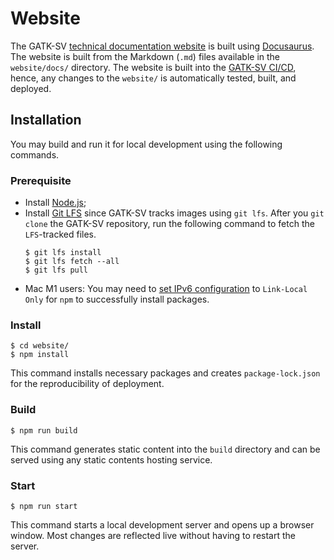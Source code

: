 # Website

The GATK-SV [technical documentation website](https://broadinstitute.github.io/gatk-sv/)
is built using [Docusaurus](https://docusaurus.io/). The website is built
from the Markdown (`.md`) files available in the `website/docs/` directory.
The website is built into the [GATK-SV CI/CD](https://github.com/broadinstitute/gatk-sv/blob/main/.github/workflows/docs.yml),
hence, any changes to the `website/` is automatically tested, built, and deployed.


## Installation
You may build and run it for local development using the following commands.

### Prerequisite

- Install [Node.js](https://nodejs.org/en/download/);
- Install [Git LFS](https://docs.github.com/en/repositories/working-with-files/managing-large-files/installing-git-large-file-storage)
since GATK-SV tracks images using `git lfs`. After you `git clone` the GATK-SV repository, run the 
following command to fetch the `LFS`-tracked files. 
    ```
    $ git lfs install
    $ git lfs fetch --all
    $ git lfs pull
    ```
- Mac M1 users: You may need to [set IPv6 configuration](https://support.apple.com/guide/mac-help/use-ipv6-on-mac-mchlp2499/mac)
to `Link-Local Only` for `npm` to successfully install packages.  

### Install 

```
$ cd website/
$ npm install
```

This command installs necessary packages and creates `package-lock.json`
for the reproducibility of deployment.

### Build

```
$ npm run build
```

This command generates static content into the `build` directory and can be served using any static contents hosting service.

### Start

```
$ npm run start
```

This command starts a local development server and opens up a browser window. Most changes are reflected live without having to restart the server.
